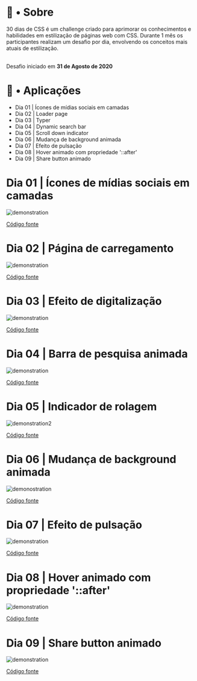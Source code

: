 <h1>📒 • Sobre</h1>
30 dias de CSS é um challenge criado para aprimorar os conhecimentos e habilidades em estilização de páginas web com CSS. Durante 1 mês os participantes realizam um desafio por dia, envolvendo os conceitos mais atuais de estilização. <br><br>

Desafio iniciado em **31 de Agosto de 2020**


<h1>💾 • Aplicações</h1>

<ul>
  <li>Dia 01 | Ícones de mídias sociais em camadas</li>
  <li>Dia 02 | Loader page</li>
  <li>Dia 03 | Typer </li>
  <li>Dia 04 | Dynamic search bar </li>
  <li>Dia 05 | Scroll down indicator </li>
  <li>Dia 06 | Mudança de background animada </li>
  <li>Dia 07 | Efeito de pulsação </li>
  <li>Dia 08 | Hover animado com propriedade '::after' </li>
  <li>Dia 09 | Share button animado</li>
  
</ul>

<h1>Dia 01 | Ícones de mídias sociais em camadas</h1>

![demonstration](https://user-images.githubusercontent.com/61589484/91852512-54e6f500-ec37-11ea-8ddc-155231c9d89d.gif)

<a href = 'https://github.com/dev-dougie/30diasCSS/tree/master/dia_01'>Código fonte </a>

<h1>Dia 02 | Página de carregamento </h1>
  
![demonstration](https://user-images.githubusercontent.com/61589484/91853878-3a158000-ec39-11ea-9da1-cd4227234586.gif)
  
<a href = 'https://github.com/dev-dougie/30diasCSS/tree/master/dia_02'>Código fonte </a> 

<h1> Dia 03 | Efeito de digitalização </h1>

![demonstration](https://user-images.githubusercontent.com/61589484/91987231-2d119300-ed04-11ea-88e0-dd0480bf5485.gif)


<a href = 'https://github.com/dev-dougie/30diasCSS/tree/master/dia_03'>Código fonte </a>

<h1> Dia 04 | Barra de pesquisa animada </h1>

![demonstration](https://user-images.githubusercontent.com/61589484/92108811-5262d780-edbe-11ea-9551-6e154bf75df2.gif)

<a href = 'https://github.com/dev-dougie/30diasCSS/tree/master/dia_04'>Código fonte </a>

<h1>Dia 05 | Indicador de rolagem</h1>

![demonstration2](https://user-images.githubusercontent.com/61589484/92233776-455deb00-ee87-11ea-9d7d-44f0d487242c.gif)

<a href = 'https://github.com/dev-dougie/30diasCSS/tree/master/dia_05'>Código fonte </a>

<h1>Dia 06 | Mudança de background animada</h1>

![demonostration](https://user-images.githubusercontent.com/61589484/92491412-96901680-f1c8-11ea-8e1f-0f900fe9aca8.gif)

<a href = 'https://github.com/dev-dougie/30diasCSS/tree/master/dia_06'>Código fonte </a>

<h1>Dia 07 | Efeito de pulsação</h1>

![demonstration](https://user-images.githubusercontent.com/61589484/92493594-10c19a80-f1cb-11ea-99dd-b240ebaf0962.gif)

<a href = 'https://github.com/dev-dougie/30diasCSS/tree/master/dia_07'>Código fonte </a>

<h1>Dia 08 | Hover animado com propriedade '::after'</h1>

![demonstration](https://user-images.githubusercontent.com/61589484/92493131-84af7300-f1ca-11ea-890e-3ae11789934f.gif)

<a href = 'https://github.com/dev-dougie/30diasCSS/tree/master/dia_08'>Código fonte </a>

<h1>Dia 09 | Share button animado</h1>

![demonstration](https://user-images.githubusercontent.com/61589484/92493330-c2ac9700-f1ca-11ea-9d5c-925bb2a9c0bc.gif)

<a href = 'https://github.com/dev-dougie/30diasCSS/tree/master/dia_09'>Código fonte </a>


